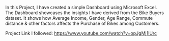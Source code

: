 In this Project, I have created a simple Dashboard using Microsoft Excel. 
The Dashboard showcases the insights I have derived from the Bike Buyers dataset.
It shows how Average Income, Gender, Age Range, Commute distance & other factors affects the Purchase of Bikes among Customers.

Project Link I followed: https://www.youtube.com/watch?v=opJgMj1IUrc

